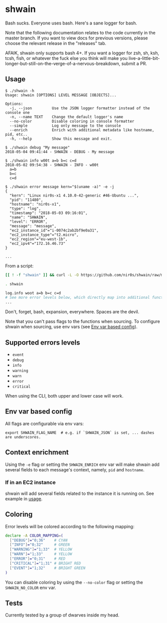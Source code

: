 shwain
======

Bash sucks. Everyone uses bash. Here's a sane logger for bash.

Note that the following documentation relates to the code currently in the master branch. If you want to view docs for previous versions, please choose the relevant release in the "releases" tab.

AFAIK, shwain only supports bash 4+. If you want a logger for zsh, sh, ksh, tcsh, fish, or whatever the fuck else you think will make you live-a-little-bit-longer-but-still-on-the-verge-of-a-nervous-breakdown, submit a PR.


## Usage

```text
$ ./shwain -h
Usage: shwain [OPTIONS] LEVEL MESSAGE [OBJECTS]...

Options:
  -j, --json         Use the JSON logger formatter instead of the console one
  -n, --name TEXT    Change the default logger's name
  --no-color         Disable coloring in console formatter
  --simple           Log only message to the console
  --enrich           Enrich with additional metadata like hostname, pid, etc..
  -h, --help         Show this message and exit.

$ ./shwain debug "My message"
2018-05-04 09:41:44 - SHWAIN - DEBUG - My message

$ ./shwain info w00t a=b b=c c=d
2018-05-02 09:54:38 - SHWAIN - INFO - w00t
  a=b
  b=c
  c=d

$ ./shwain error message kern="$(uname -a)" -e -j
{
  "kern": "Linux nir0s-x1 4.10.0-42-generic #46-Ubuntu ...",
  "pid": "11480",
  "hostname": "nir0s-x1",
  "type": "log",
  "timestamp": "2018-05-03 09:16:01",
  "name": "SHWAIN",
  "level": "ERROR",
  "message": "message",
  "ec2_instance_id"="i-0074c2ab2bf9e0a31",
  "ec2_instance_type"="t2.micro",
  "ec2_region"="eu-west-1b",
  "ec2_ipv4"="172.16.46.73"
}

...

```

From a script:

```bash
[[ ! -f "shwain" ]] && curl -L -O https://github.com/nir0s/shwain/raw/master/shwain

. shwain

log.info woot a=b b=c c=d
# See more error levels below, which directly map into additional functions.
...

```

Don't, forget, bash, expansion, everywhere. Spaces are the devil.

Note that you can't pass flags to the functions when sourcing. To configure shwain when sourcing, use env vars (see [Env var based config](#Env-var-based-config)).



## Supported errors levels

* `event`
* `debug`
* `info`
* `warning`
* `warn`
* `error`
* `critical`

When using the CLI, both upper and lower case will work.


## Env var based config

All flags are configurable via env vars:

```shell
export SHWAIN_FLAG_NAME  # e.g. if `SHWAIN_JSON` is set, ... dashes are underscores.
```

## Context enrichment

Using the `-e` flag or setting the `SHWAIN_ENRICH` env var will make shwain add several fields to each message's context, namely, `pid` and `hostname`.

### If in an EC2 instance

shwain will add several fields related to the instance it is running on. See example in [usage](#Usage).


## Coloring

Error levels will be colored according to the following mapping:

```bash
declare -A COLOR_MAPPING=(
  ["DEBUG"]="0;36"    # CYAN
  ["INFO"]="0;32"     # GREEN
  ["WARNING"]="1;33"  # YELLOW
  ["WARN"]="1;33"     # YELLOW
  ["ERROR"]="0;31"    # RED
  ["CRITICAL"]="1;31" # BRIGHT RED
  ["EVENT"]="1;32"    # BRIGHT GREEN
)
```

You can disable coloring by using the `--no-color` flag or setting the `SHWAIN_NO_COLOR` env var.


## Tests

Currently tested by a group of dwarves inside my head.
